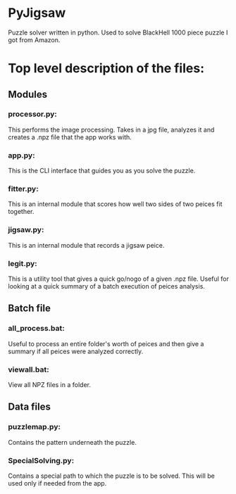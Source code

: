 # PyJigsaw
Puzzle solver written in python. Used to solve BlackHell 1000 piece puzzle I got from Amazon.

# Top level description of the files:
## Modules
### processor.py: 
This performs the image processing. Takes in a jpg file, analyzes it and creates a .npz file that the app works with.
### app.py: 
This is the CLI interface that guides you as you solve the puzzle.
### fitter.py: 
This is an internal module that scores how well two sides of two peices fit together.
### jigsaw.py: 
This is an internal module that records a jigsaw peice.
### legit.py: 
This is a utility tool that gives a quick go/nogo of a given .npz file. Useful for looking at a quick summary of a batch execution of peices analysis.

## Batch file
### all_process.bat: 
Useful to process an entire folder's worth of peices and then give a summary if all peices were analyzed correctly.
### viewall.bat: 
View all NPZ files in a folder.

## Data files
### puzzlemap.py: 
Contains the pattern underneath the puzzle.
### SpecialSolving.py: 
Contains a special path to which the puzzle is to be solved. This will be used only if needed from the app.

